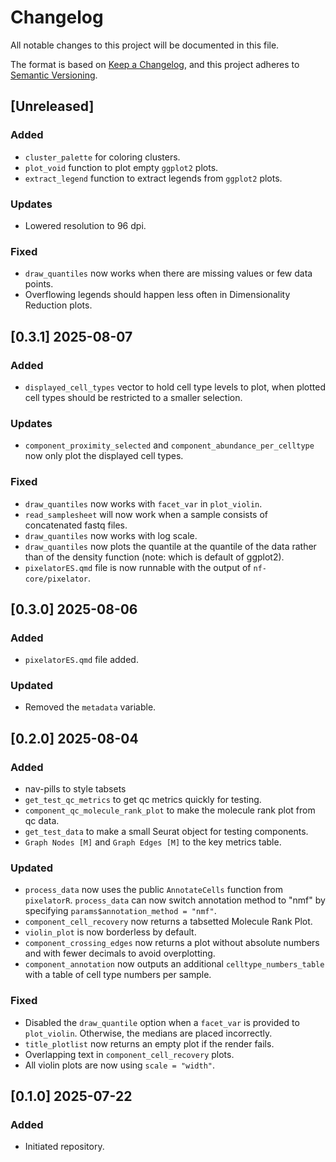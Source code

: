 # Changelog

All notable changes to this project will be documented in this file.

The format is based on [Keep a Changelog](https://keepachangelog.com/en/1.0.0/),
and this project adheres to [Semantic Versioning](https://semver.org/spec/v2.0.0.html).

## [Unreleased]

### Added
- `cluster_palette` for coloring clusters.
- `plot_void` function to plot empty `ggplot2` plots.
- `extract_legend` function to extract legends from `ggplot2` plots.

### Updates
- Lowered resolution to 96 dpi.

### Fixed
- `draw_quantiles` now works when there are missing values or few data points.
- Overflowing legends should happen less often in Dimensionality Reduction plots.

## [0.3.1] 2025-08-07

### Added
- `displayed_cell_types` vector to hold cell type levels to plot, when plotted cell types should be restricted to a smaller selection.

### Updates
- `component_proximity_selected` and `component_abundance_per_celltype` now only plot the displayed cell types.

### Fixed
- `draw_quantiles` now works with `facet_var` in `plot_violin`.
- `read_samplesheet` will now work when a sample consists of concatenated fastq files.
- `draw_quantiles` now works with log scale.
- `draw_quantiles` now plots the quantile at the quantile of the data rather than of the density function (note: which is default of ggplot2).
- `pixelatorES.qmd` file is now runnable with the output of `nf-core/pixelator`.

## [0.3.0] 2025-08-06

### Added
- `pixelatorES.qmd` file added.

### Updated
- Removed the `metadata` variable.

## [0.2.0] 2025-08-04

### Added
- nav-pills to style tabsets
- `get_test_qc_metrics` to get qc metrics quickly for testing.
- `component_qc_molecule_rank_plot` to make the molecule rank plot from qc data.
- `get_test_data` to make a small Seurat object for testing components.
- `Graph Nodes [M]` and `Graph Edges [M]` to the key metrics table.

### Updated
- `process_data` now uses the public `AnnotateCells` function from `pixelatorR`. `process_data` can now switch annotation method to "nmf" by specifying `params$annotation_method = "nmf"`.
- `component_cell_recovery` now returns a tabsetted Molecule Rank Plot.
- `violin_plot` is now borderless by default.
- `component_crossing_edges` now returns a plot without absolute numbers and with fewer decimals to avoid overplotting.
- `component_annotation` now outputs an additional `celltype_numbers_table` with a table of cell type numbers per sample.

### Fixed
- Disabled the `draw_quantile` option when a `facet_var` is provided to `plot_violin`. Otherwise, the medians are placed incorrectly.
- `title_plotlist` now returns an empty plot if the render fails.
- Overlapping text in `component_cell_recovery` plots.
- All violin plots are now using `scale = "width"`.

## [0.1.0] 2025-07-22

### Added
- Initiated repository.
